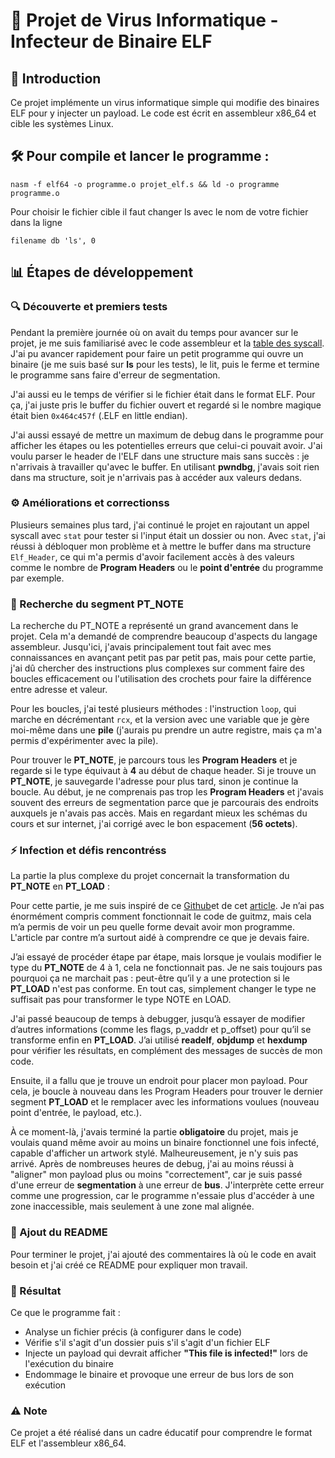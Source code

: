 # 🦠 Projet de Virus Informatique - Infecteur de Binaire ELF

## 📝 Introduction
Ce projet implémente un virus informatique simple qui modifie des binaires ELF pour y injecter un payload. Le code est écrit en assembleur x86_64 et cible les systèmes Linux.

## 🛠️ ️Pour compile et lancer le programme :

```
nasm -f elf64 -o programme.o projet_elf.s && ld -o programme programme.o
```

Pour choisir le fichier cible il faut changer ls avec le nom de votre fichier dans la ligne

```
filename db 'ls', 0
```

## 📊 Étapes de développement 
### 🔍 Découverte et premiers tests 

Pendant la première journée où on avait du temps pour avancer sur le projet, je me suis familiarisé avec le code assembleur et la [table des syscall](https://syscalls.w3challs.com/?arch=x86_64). J'ai pu avancer rapidement pour faire un petit programme qui ouvre un binaire (je me suis basé sur **ls** pour les tests), le lit, puis le ferme et termine le programme sans faire d'erreur de segmentation.

J'ai aussi eu le temps de vérifier si le fichier était dans le format ELF. Pour ça, j'ai juste pris le buffer du fichier ouvert et regardé si le nombre magique était bien ```0x464c457f``` (.ELF en little endian).

J'ai aussi essayé de mettre un maximum de debug dans le programme pour afficher les étapes ou les potentielles erreurs que celui-ci pouvait avoir. J'ai voulu parser le header de l'ELF dans une structure mais sans succès : je n'arrivais à travailler qu'avec le buffer. En utilisant **pwndbg**, j'avais soit rien dans ma structure, soit je n'arrivais pas à accéder aux valeurs dedans.

### ⚙️ Améliorations et correctionss

Plusieurs semaines plus tard, j'ai continué le projet en rajoutant un appel syscall avec ```stat``` pour tester si l'input était un dossier ou non. Avec ```stat```, j'ai réussi à débloquer mon problème et à mettre le buffer dans ma structure ```Elf_Header```, ce qui m'a permis d'avoir facilement accès à des valeurs comme le nombre de **Program Headers** ou le **point d'entrée** du programme par exemple.

### 🧩 Recherche du segment PT_NOTE

La recherche du PT_NOTE a représenté un grand avancement dans le projet. Cela m'a demandé de comprendre beaucoup d'aspects du langage assembleur. Jusqu'ici, j'avais principalement tout fait avec mes connaissances en avançant petit pas par petit pas, mais pour cette partie, j'ai dû chercher des instructions plus complexes sur comment faire des boucles efficacement ou l'utilisation des crochets pour faire la différence entre adresse et valeur.

Pour les boucles, j'ai testé plusieurs méthodes : l'instruction ```loop```, qui marche en décrémentant ```rcx```, et la version avec une variable que je gère moi-même dans une **pile** (j'aurais pu prendre un autre registre, mais ça m'a permis d'expérimenter avec la pile).

Pour trouver le **PT_NOTE**, je parcours tous les **Program Headers** et je regarde si le type équivaut à **4** au début de chaque header. Si je trouve un **PT_NOTE**, je sauvegarde l'adresse pour plus tard, sinon je continue la boucle. Au début, je ne comprenais pas trop les **Program Headers** et j'avais souvent des erreurs de segmentation parce que je parcourais des endroits auxquels je n'avais pas accès. Mais en regardant mieux les schémas du cours et sur internet, j'ai corrigé avec le bon espacement (**56 octets**).

### ⚡ Infection et défis rencontréss
La partie la plus complexe du projet concernait la transformation du **PT_NOTE** en **PT_LOAD** :

Pour cette partie, je me suis inspiré de ce [Github](https://github.com/guitmz/midrashim)et de cet [article](https://www.symbolcrash.com/2019/03/27/pt_note-to-pt_load-injection-in-elf/). Je n’ai pas énormément compris comment fonctionnait le code de guitmz, mais cela m’a permis de voir un peu quelle forme devait avoir mon programme. L'article par contre m’a surtout aidé à comprendre ce que je devais faire.

J’ai essayé de procéder étape par étape, mais lorsque je voulais modifier le type du **PT_NOTE** de 4 à 1, cela ne fonctionnait pas. Je ne sais toujours pas pourquoi ça ne marchait pas : peut-être qu’il y a une protection si le **PT_LOAD** n'est pas conforme. En tout cas, simplement changer le type ne suffisait pas pour transformer le type NOTE en LOAD.

J'ai passé beaucoup de temps à debugger, jusqu’à essayer de modifier d’autres informations (comme les flags, p_vaddr et p_offset) pour qu’il se transforme enfin en **PT_LOAD**. J’ai utilisé **readelf**, **objdump** et **hexdump** pour vérifier les résultats, en complément des messages de succès de mon code.

Ensuite, il a fallu que je trouve un endroit pour placer mon payload. Pour cela, je boucle à nouveau dans les Program Headers pour trouver le dernier segment **PT_LOAD** et le remplacer avec les informations voulues (nouveau point d'entrée, le payload, etc.).

À ce moment-là, j'avais terminé la partie **obligatoire** du projet, mais je voulais quand même avoir au moins un binaire fonctionnel une fois infecté, capable d'afficher un artwork stylé. Malheureusement, je n'y suis pas arrivé. Après de nombreuses heures de debug, j'ai au moins réussi à "aligner" mon payload plus ou moins "correctement", car je suis passé d'une erreur de **segmentation** à une erreur de **bus**. J'interprète cette erreur comme une progression, car le programme n'essaie plus d'accéder à une zone inaccessible, mais seulement à une zone mal alignée.

### 📘 Ajout du README

Pour terminer le projet, j'ai ajouté des commentaires là où le code en avait besoin et j'ai créé ce README pour expliquer mon travail.

### 🎯 Résultat
Ce que le programme fait :

- Analyse un fichier précis (à configurer dans le code)
- Vérifie s'il s'agit d'un dossier puis s'il s'agit d'un fichier ELF 
- Injecte un payload qui devrait afficher **"This file is infected!"** lors de l'exécution du binaire
- Endommage le binaire et provoque une erreur de bus lors de son exécution

### ⚠️ Note
Ce projet a été réalisé dans un cadre éducatif pour comprendre le format ELF et l'assembleur x86_64.